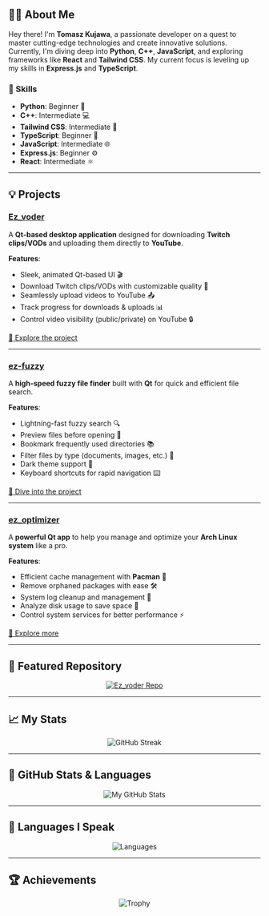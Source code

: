 ## 👨‍💻 About Me

Hey there! I'm **Tomasz Kujawa**, a passionate developer on a quest to master cutting-edge technologies and create innovative solutions. Currently, I'm diving deep into **Python**, **C++**, **JavaScript**, and exploring frameworks like **React** and **Tailwind CSS**. My current focus is leveling up my skills in **Express.js** and **TypeScript**.

### 🚀 Skills

- **Python**: Beginner 🐍
- **C++**: Intermediate 💻
- **Tailwind CSS**: Intermediate 🎨
- **TypeScript**: Beginner 🔧
- **JavaScript**: Intermediate 🌐
- **Express.js**: Beginner ⚙️
- **React**: Intermediate ⚛️

---

## 💡 Projects

### [Ez_voder](https://github.com/Tomieka/Ez_voder)
A **Qt-based desktop application** designed for downloading **Twitch clips/VODs** and uploading them directly to **YouTube**.

**Features**:
- Sleek, animated Qt-based UI 🎬
- Download Twitch clips/VODs with customizable quality 🌟
- Seamlessly upload videos to YouTube 📤
- Track progress for downloads & uploads 📊
- Control video visibility (public/private) on YouTube 🔒

[🔗 Explore the project](https://github.com/Tomieka/Ez_voder)

---

### [ez-fuzzy](https://github.com/Tomieka/ez-fuzzy)
A **high-speed fuzzy file finder** built with **Qt** for quick and efficient file search.

**Features**:
- Lightning-fast fuzzy search 🔍
- Preview files before opening 📂
- Bookmark frequently used directories 📚
- Filter files by type (documents, images, etc.) 📑
- Dark theme support 🌙
- Keyboard shortcuts for rapid navigation ⌨️

[🔗 Dive into the project](https://github.com/Tomieka/ez-fuzzy)

---

### [ez_optimizer](https://github.com/Tomieka/ez_optimizer)
A **powerful Qt app** to help you manage and optimize your **Arch Linux system** like a pro.

**Features**:
- Efficient cache management with **Pacman** 🧹
- Remove orphaned packages with ease 🛠️
- System log cleanup and management 📜
- Analyze disk usage to save space 💾
- Control system services for better performance ⚡

[🔗 Explore more](https://github.com/Tomieka/ez_optimizer)

---

## 🔖 Featured Repository

<div align="center">
    <a href="https://github.com/Tomieka/Ez_voder">
        <img src="https://github-readme-stats-gray-three.vercel.app/api/pin/?username=Tomieka&repo=Ez_voder&theme=github_dark-blue" alt="Ez_voder Repo">
    </a>
</div>

---

## 📈 My Stats

<div align="center">
    <img src="https://github-readme-streak-stats.herokuapp.com?user=Tomieka&border_radius=20&theme=github-dark-blue&date_format=j%20M%5B%20Y%5D" alt="GitHub Streak">
</div>

---

## 🎯 GitHub Stats & Languages

<div align="center">
  <img src="https://github-readme-stats.vercel.app/api?username=Tomieka&show_icons=true&count_private=true&hide_title=true&theme=github-dark-blue" alt="My GitHub Stats">
</div>

---

## 💬 Languages I Speak

<div align="center">
  <img src="https://github-readme-stats.vercel.app/api/top-langs/?username=Tomieka&layout=compact&theme=github-dark-blue" alt="Languages">
</div>

---

## 🏆 Achievements

<div align="center">
  <img src="https://github-profile-trophy.vercel.app/?username=Tomieka&theme=discord" alt="Trophy">
</div>


